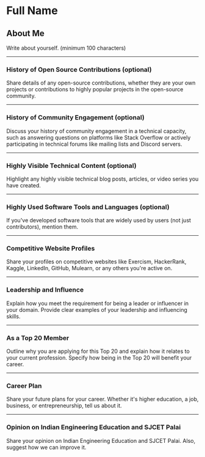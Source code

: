 # Full Name

## About Me

Write about yourself. (minimum 100 characters)

---

### History of Open Source Contributions (optional)

Share details of any open-source contributions, whether they are your own projects or contributions to highly popular projects in the open-source community.

---

### History of Community Engagement (optional)

Discuss your history of community engagement in a technical capacity, such as answering questions on platforms like Stack Overflow or actively participating in technical forums like mailing lists and Discord servers.

---

### Highly Visible Technical Content (optional)

Highlight any highly visible technical blog posts, articles, or video series you have created.

---

### Highly Used Software Tools and Languages (optional)

If you've developed software tools that are widely used by users (not just contributors), mention them.

---

### Competitive Website Profiles

Share your profiles on competitive websites like Exercism, HackerRank, Kaggle, LinkedIn, GitHub, Mulearn, or any others you're active on.

---

### Leadership and Influence

Explain how you meet the requirement for being a leader or influencer in your domain. Provide clear examples of your leadership and influencing skills.

---

### As a Top 20 Member

Outline why you are applying for this Top 20 and explain how it relates to your current profession. Specify how being in the Top 20 will benefit your career.

---

### Career Plan

Share your future plans for your career. Whether it's higher education, a job, business, or entrepreneurship, tell us about it.

---

### Opinion on Indian Engineering Education and SJCET Palai

Share your opinion on Indian Engineering Education and SJCET Palai. Also, suggest how we can improve it.

